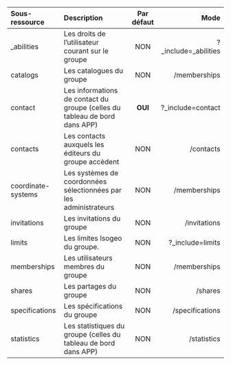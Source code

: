 | Sous-ressource     | Description                                                                 | Par défaut | Mode |
| :----------------- | :-------------------------------------------------------------------------- | :--------: | ----: |
| _abilities         | Les droits de l’utilisateur courant sur le groupe                           | NON        | ?_include=_abilities |
| catalogs           | Les catalogues du groupe                                                    | NON        | /memberships |
| contact            | Les informations de contact du groupe (celles du tableau de bord dans APP)  | **OUI**    | ?_include=contact |
| contacts           | Les contacts auxquels les éditeurs du groupe accèdent                       | NON        | /contacts |
| coordinate-systems | Les systèmes de coordonnées sélectionnées par les administrateurs           | NON        | /memberships |
| invitations        | Les invitations du groupe                                                   | NON        | /invitations |
| limits             | Les limites Isogeo du groupe.                                               | NON        | ?_include=limits |
| memberships        | Les utilisateurs membres du groupe                                          | NON        | /memberships |
| shares             | Les partages du groupe                                                      | NON        | /shares |
| specifications     | Les spécifications du groupe                                                | NON        | /specifications  |
| statistics         | Les statistiques du groupe (celles du tableau de bord dans APP)             | NON        | /statistics |

